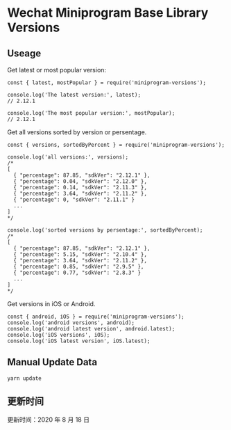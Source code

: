 
# Wechat Miniprogram Base Library Versions

## Useage

Get latest or most popular version:

```;
const { latest, mostPopular } = require('miniprogram-versions');

console.log('The latest version:', latest);
// 2.12.1

console.log('The most popular version:', mostPopular);
// 2.12.1

```

Get all versions sorted by version or persentage.

```
const { versions, sortedByPercent } = require('miniprogram-versions');

console.log('all versions:', versions);
/*
[
  { "percentage": 87.85, "sdkVer": "2.12.1" },
  { "percentage": 0.04, "sdkVer": "2.12.0" },
  { "percentage": 0.14, "sdkVer": "2.11.3" },
  { "percentage": 3.64, "sdkVer": "2.11.2" },
  { "percentage": 0, "sdkVer": "2.11.1" }
  ...
]
*/

console.log('sorted versions by persentage:', sortedByPercent);
/*
[
  { "percentage": 87.85, "sdkVer": "2.12.1" },
  { "percentage": 5.15, "sdkVer": "2.10.4" },
  { "percentage": 3.64, "sdkVer": "2.11.2" },
  { "percentage": 0.85, "sdkVer": "2.9.5" },
  { "percentage": 0.77, "sdkVer": "2.8.3" }
  ...
]
*/
```

Get versions in iOS or Android.

```
const { android, iOS } = require('miniprogram-versions');
console.log('android versions', android);
console.log('android latest version', android.latest);
console.log('iOS versions', iOS);
console.log('iOS latest version', iOS.latest);
```

## Manual Update Data

```
yarn update
```

## 更新时间

更新时间：2020 年 8 月 18 日
